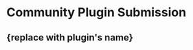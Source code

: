 <!-- 
_[Please make sure you have read the submission guidelines before posting an PR](https://github.com/nrwl/nx/blob/master/CONTRIBUTING.md#submit-pr)_

# Community Plugin Submission

Thanks for submitting your Nx Plugin to our community plugins list. Make sure to follow these steps to ensure that your PR is approved in a timely manner.

## Steps to Submit Your Plugin
- Use the following commit message template: `chore(core): nx plugin submission [PLUGIN_NAME]`
- Update the `community/approved-plugins.json` file with a new entry for your plugin that includes `name`, `url`, `description`:

Example:

```json
// community/approved-plugins.json

[{
    "name": "@community/plugin",
    "url": "https://github.com/community/plugin",
    "description": "This plugin provides the following capabilities."
}]
```

Once merged, your will plugin will be available when running the `nx list` command, and will also be available in the Plugin browser on [nx.dev](https://nx.dev)
-->

# Community Plugin Submission

## {replace with plugin's name}

<!-- 
Describe what is your plugin *extensively* and what is its goal or issues it addresses.
Is it focused on a technology, tooling or behaviour? Does the plugin provide generators, executors and graph support?
Do you know who is already using the plugin? Mention who is the author of the plugin.
-->
